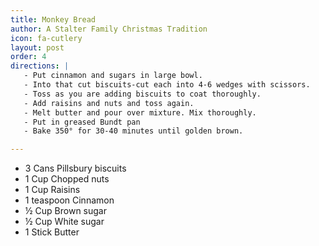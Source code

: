 ```yaml
---
title: Monkey Bread
author: A Stalter Family Christmas Tradition
icon: fa-cutlery
layout: post
order: 4
directions: |
   - Put cinnamon and sugars in large bowl.
   - Into that cut biscuits-cut each into 4-6 wedges with scissors.
   - Toss as you are adding biscuits to coat thoroughly.
   - Add raisins and nuts and toss again.
   - Melt butter and pour over mixture. Mix thoroughly.
   - Put in greased Bundt pan
   - Bake 350° for 30-40 minutes until golden brown.

---
```


<ul>
	<li>3 Cans Pillsbury biscuits</li>
	<li>1 Cup Chopped nuts</li>
	<li>1 Cup Raisins</li>
	<li>1 teaspoon Cinnamon</li>
	<li>½ Cup Brown sugar</li>
	<li>½ Cup White sugar</li>
	<li>1 Stick Butter</li>
</ul>